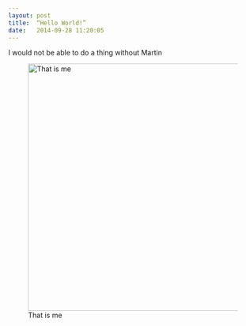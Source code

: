 ```yaml
---
layout: post
title:  “Hello World!”
date:   2014-09-28 11:20:05
---
```

I would not be able to do a thing without Martin

<figure>
  <img src="https://dl.dropboxusercontent.com/u/80627489/Resume.jpg" alt="That is me" width="500" height="500">
  <figcaption>That is me</figcaption>
</figure>